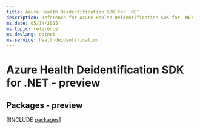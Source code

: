 ```yaml
---
title: Azure Health Deidentification SDK for .NET
description: Reference for Azure Health Deidentification SDK for .NET
ms.date: 05/14/2025
ms.topic: reference
ms.devlang: dotnet
ms.service: healthdeidentification
---
```

# Azure Health Deidentification SDK for .NET - preview
## Packages - preview
[!INCLUDE [packages](health-deidentification-index.md)]